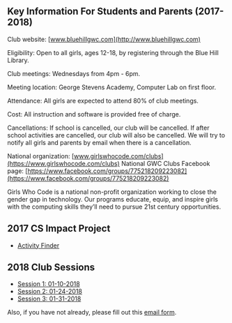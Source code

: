 ## Key Information For Students and Parents (2017-2018)

Club website: [www.bluehillgwc.com](http://www.bluehillgwc.com)
 
Eligibility: Open to all girls, ages 12-18, by registering through the Blue Hill Library.

Club meetings: Wednesdays from 4pm - 6pm.

Meeting location: George Stevens Academy, Computer Lab on first floor.

Attendance: All girls are expected to attend 80% of club meetings.

Cost: All instruction and software is provided free of charge.

Cancellations: If school is cancelled, our club will be cancelled. If after school activities are cancelled, our club will also be cancelled. We will try to notify all girls and parents by email when there is a cancellation. 

National organization: [www.girlswhocode.com/clubs](https://www.girlswhocode.com/clubs)
National GWC Clubs Facebook page: [https://www.facebook.com/groups/775218209223082](https://www.facebook.com/groups/775218209223082)

Girls Who Code is a national non-profit organization working to close the gender gap in technology. Our programs educate, equip, and inspire girls with the computing skills they’ll need to pursue 21st century opportunities.

## 2017 CS Impact Project
* [Activity Finder](/2017/)

## 2018 Club Sessions
* [Session 1: 01-10-2018](https://docs.google.com/presentation/d/1hJPsx-jxbJehy6CS9ybEYM35ALyfmKvoxiLVLKxV4ck/edit?usp=sharing)
* [Session 2: 01-24-2018](https://docs.google.com/presentation/d/1fgqv3XwsnNCs8nsVes6brqdKnVgbRCaBrZDXC-8cQas/edit?usp=sharing)
* [Session 3: 01-31-2018](https://docs.google.com/presentation/d/1YOsAgbCZiHuyErOe1oZP72SPGN2HVWaAD69luOF-NT4/edit?usp=sharing)

Also, if you have not already, please fill out this [email form](https://docs.google.com/forms/d/e/1FAIpQLSdfUNxMRlxYwz_cmtFqqpSzWSSRYS_UgvZdPcKbqyWea-6KCA/viewform).
